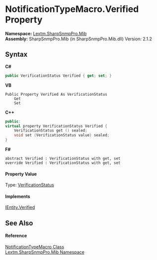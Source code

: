 # NotificationTypeMacro.Verified Property 
 

**Namespace:**&nbsp;<a href="N_Lextm_SharpSnmpPro_Mib">Lextm.SharpSnmpPro.Mib</a><br />**Assembly:**&nbsp;SharpSnmpPro.Mib (in SharpSnmpPro.Mib.dll) Version: 2.1.2

## Syntax

**C#**<br />
``` C#
public VerificationStatus Verified { get; set; }
```

**VB**<br />
``` VB
Public Property Verified As VerificationStatus
	Get
	Set
```

**C++**<br />
``` C++
public:
virtual property VerificationStatus Verified {
	VerificationStatus get () sealed;
	void set (VerificationStatus value) sealed;
}
```

**F#**<br />
``` F#
abstract Verified : VerificationStatus with get, set
override Verified : VerificationStatus with get, set
```


#### Property Value
Type: <a href="T_Lextm_SharpSnmpPro_Mib_VerificationStatus">VerificationStatus</a>

#### Implements
<a href="P_Lextm_SharpSnmpPro_Mib_IEntity_Verified">IEntity.Verified</a><br />

## See Also


#### Reference
<a href="T_Lextm_SharpSnmpPro_Mib_NotificationTypeMacro">NotificationTypeMacro Class</a><br /><a href="N_Lextm_SharpSnmpPro_Mib">Lextm.SharpSnmpPro.Mib Namespace</a><br />